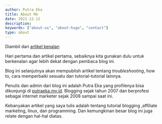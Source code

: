 ```yaml
---
author: Putra Eka
title: About Me
date: 2021-12-12
description:
keywords: ["about-us", "about-hugo", "contact"]
type: about
---
```


Diambil dari [artikel kenalan](/blog/kenalan)

Hari pertama dan artikel pertama, sebaiknya kita gunakan dulu untuk berkenalan agar lebih dekat dengan pembaca blog ini.

Blog ini selanjutnya akan mempublish artikel tentang *troubleshooting*, how to, cara memperbaiki sesuatu dan tutorial-tutorial lainnya.

Penulis dan admin dari blog ini adalah Putra Eka yang profilenya bisa dikunjungi di [putraeka.my.id](https://putraeka.my.id). Blogging sejak tahun 2007 dan berprofesi sebagai internet marketer sejak 2008 sampai saat ini.

Kebanyakan artikel yang saya tulis adalah tentang tutorial blogging ,affiliate marketing, linux, dan programming. Dan kemungkinan besar blog ini juga relate dengan hal-hal diatas.

